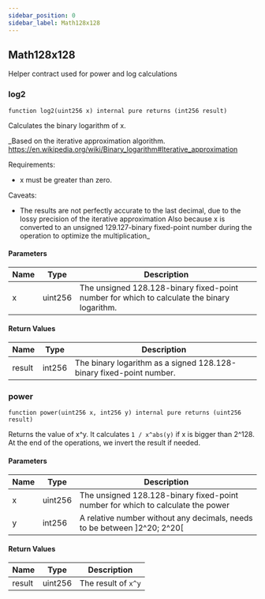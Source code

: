 ```yaml
---
sidebar_position: 0
sidebar_label: Math128x128
---
```


## Math128x128

Helper contract used for power and log calculations

### log2

```solidity
function log2(uint256 x) internal pure returns (int256 result)
```

Calculates the binary logarithm of x.

_Based on the iterative approximation algorithm.
https://en.wikipedia.org/wiki/Binary_logarithm#Iterative_approximation

Requirements:
- x must be greater than zero.

Caveats:
- The results are not perfectly accurate to the last decimal, due to the lossy precision of the iterative approximation
Also because x is converted to an unsigned 129.127-binary fixed-point number during the operation to optimize the multiplication_

#### Parameters

| Name | Type | Description |
| ---- | ---- | ----------- |
| x | uint256 | The unsigned 128.128-binary fixed-point number for which to calculate the binary logarithm. |

#### Return Values

| Name | Type | Description |
| ---- | ---- | ----------- |
| result | int256 | The binary logarithm as a signed 128.128-binary fixed-point number. |

### power

```solidity
function power(uint256 x, int256 y) internal pure returns (uint256 result)
```

Returns the value of x^y. It calculates `1 / x^abs(y)` if x is bigger than 2^128.
At the end of the operations, we invert the result if needed.

#### Parameters

| Name | Type | Description |
| ---- | ---- | ----------- |
| x | uint256 | The unsigned 128.128-binary fixed-point number for which to calculate the power |
| y | int256 | A relative number without any decimals, needs to be between ]2^20; 2^20[ |

#### Return Values

| Name | Type | Description |
| ---- | ---- | ----------- |
| result | uint256 | The result of `x^y` |

